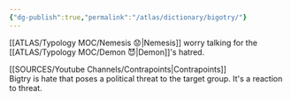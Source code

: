 ```yaml
---
{"dg-publish":true,"permalink":"/atlas/dictionary/bigotry/"}
---
```



[[ATLAS/Typology MOC/Nemesis 😟\|Nemesis]] worry talking for the [[ATLAS/Typology MOC/Demon 😈\|Demon]]'s hatred. 

[[SOURCES/Youtube Channels/Contrapoints\|Contrapoints]]  
Bigtry is hate that poses a political threat to the target group. It's a reaction to threat. 